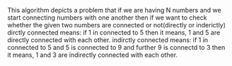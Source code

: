 This algorithm depicts a problem that if we are having N numbers and we start connecting numbers with one another then if we want to check whether the given two numbers are connected or not(directly or inderictly)
dirctly connected means: if 1 in connected to 5 then it means, 1 and 5 are directly connected with each other. 
indirctly connected means: if 1 in connected to 5 and 5 is connected to 9 and further 9 is connectd to 3 then it means, 1 and 3 are indirectly connected with each other. 
